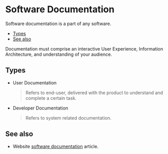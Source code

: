 # Software Documentation

Software documentation is a part of any software.

- [Types](#types)
- [See also](#see-also)

Documentation must comprise an interactive User Experience, Information Architecture, and understanding of your audience.

## Types

- User Documentation
  > Refers to end-user, delivered with the product to understand and complete a certain task.
- Developer Documentation
  > Refers to system related documentation.

## See also

- Website [software documentation](https://document360.com/blog/software-documentation/) article.
